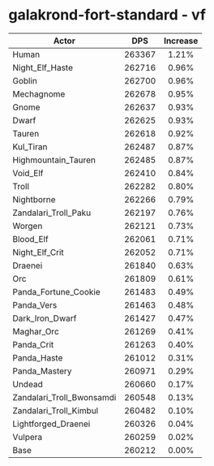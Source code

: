 # galakrond-fort-standard - vf
| Actor | DPS | Increase |
|---|:---:|:---:|
|Human|263367|1.21%|
|Night_Elf_Haste|262716|0.96%|
|Goblin|262700|0.96%|
|Mechagnome|262678|0.95%|
|Gnome|262637|0.93%|
|Dwarf|262625|0.93%|
|Tauren|262618|0.92%|
|Kul_Tiran|262487|0.87%|
|Highmountain_Tauren|262485|0.87%|
|Void_Elf|262410|0.84%|
|Troll|262282|0.80%|
|Nightborne|262266|0.79%|
|Zandalari_Troll_Paku|262197|0.76%|
|Worgen|262121|0.73%|
|Blood_Elf|262061|0.71%|
|Night_Elf_Crit|262052|0.71%|
|Draenei|261840|0.63%|
|Orc|261809|0.61%|
|Panda_Fortune_Cookie|261483|0.49%|
|Panda_Vers|261463|0.48%|
|Dark_Iron_Dwarf|261427|0.47%|
|Maghar_Orc|261269|0.41%|
|Panda_Crit|261263|0.40%|
|Panda_Haste|261012|0.31%|
|Panda_Mastery|260971|0.29%|
|Undead|260660|0.17%|
|Zandalari_Troll_Bwonsamdi|260548|0.13%|
|Zandalari_Troll_Kimbul|260482|0.10%|
|Lightforged_Draenei|260326|0.04%|
|Vulpera|260259|0.02%|
|Base|260212|0.00%|
